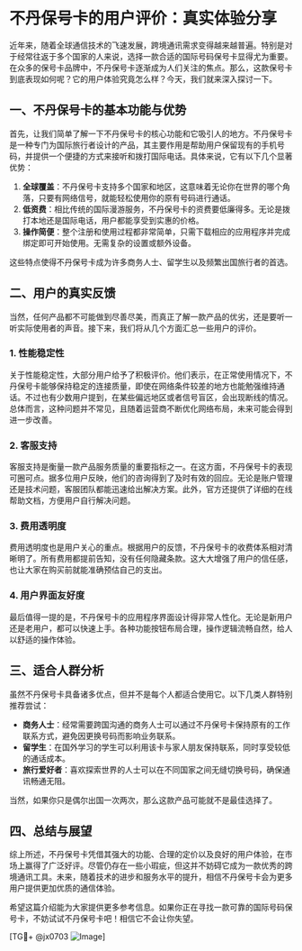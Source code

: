 # 不丹保号卡的用户评价：真实体验分享

近年来，随着全球通信技术的飞速发展，跨境通讯需求变得越来越普遍。特别是对于经常往返于多个国家的人来说，选择一款合适的国际号码保号卡显得尤为重要。在众多的保号卡品牌中，不丹保号卡逐渐成为人们关注的焦点。那么，这款保号卡到底表现如何呢？它的用户体验究竟怎么样？今天，我们就来深入探讨一下。

## 一、不丹保号卡的基本功能与优势

首先，让我们简单了解一下不丹保号卡的核心功能和它吸引人的地方。不丹保号卡是一种专门为国际旅行者设计的产品，其主要作用是帮助用户保留现有的手机号码，并提供一个便捷的方式来接听和拨打国际电话。具体来说，它有以下几个显著优势：

1. **全球覆盖**：不丹保号卡支持多个国家和地区，这意味着无论你在世界的哪个角落，只要有网络信号，就能轻松使用你的原有号码进行通话。
2. **低资费**：相比传统的国际漫游服务，不丹保号卡的资费要低廉得多。无论是拨打本地还是国际电话，用户都能享受到实惠的价格。
3. **操作简便**：整个注册和使用过程都非常简单，只需下载相应的应用程序并完成绑定即可开始使用。无需复杂的设置或额外设备。

这些特点使得不丹保号卡成为许多商务人士、留学生以及频繁出国旅行者的首选。

## 二、用户的真实反馈

当然，任何产品都不可能做到尽善尽美，而真正了解一款产品的优劣，还是要听一听实际使用者的声音。接下来，我们将从几个方面汇总一些用户的评价。

### 1. 性能稳定性

关于性能稳定性，大部分用户给予了积极评价。他们表示，在正常使用情况下，不丹保号卡能够保持稳定的连接质量，即使在网络条件较差的地方也能勉强维持通话。不过也有少数用户提到，在某些偏远地区或者信号盲区，会出现断线的情况。总体而言，这种问题并不常见，且随着运营商不断优化网络布局，未来可能会得到进一步改善。

### 2. 客服支持

客服支持是衡量一款产品服务质量的重要指标之一。在这方面，不丹保号卡的表现可圈可点。据多位用户反映，他们的咨询得到了及时有效的回应。无论是账户管理还是技术问题，客服团队都能迅速给出解决方案。此外，官方还提供了详细的在线帮助文档，方便用户自行解决问题。

### 3. 费用透明度

费用透明度也是用户关心的重点。根据用户的反馈，不丹保号卡的收费体系相对清晰明了。所有费用都提前告知，没有任何隐藏条款。这大大增强了用户的信任感，也让大家在购买前就能准确预估自己的支出。

### 4. 用户界面友好度

最后值得一提的是，不丹保号卡的应用程序界面设计得非常人性化。无论是新用户还是老用户，都可以快速上手。各种功能按钮布局合理，操作逻辑流畅自然，给人以舒适的操作体验。

## 三、适合人群分析

虽然不丹保号卡具备诸多优点，但并不是每个人都适合使用它。以下几类人群特别推荐尝试：

- **商务人士**：经常需要跨国沟通的商务人士可以通过不丹保号卡保持原有的工作联系方式，避免因更换号码而影响业务联系。
- **留学生**：在国外学习的学生可以利用该卡与家人朋友保持联系，同时享受较低的通话成本。
- **旅行爱好者**：喜欢探索世界的人士可以在不同国家之间无缝切换号码，确保通讯畅通无阻。

当然，如果你只是偶尔出国一次两次，那么这款产品可能就不是最佳选择了。

## 四、总结与展望

综上所述，不丹保号卡凭借其强大的功能、合理的定价以及良好的用户体验，在市场上赢得了广泛好评。尽管仍存在一些小瑕疵，但这并不妨碍它成为一款优秀的跨境通讯工具。未来，随着技术的进步和服务水平的提升，相信不丹保号卡会为更多用户提供更加优质的通信体验。

希望这篇介绍能为大家提供更多参考信息。如果你正在寻找一款可靠的国际号码保号卡，不妨试试不丹保号卡吧！相信它不会让你失望。

[TG💪+ @jx0703 ![Image](https://github.com/user-attachments/assets/dbca1d08-cadb-493c-b0ec-ad6f7a83f270)]
